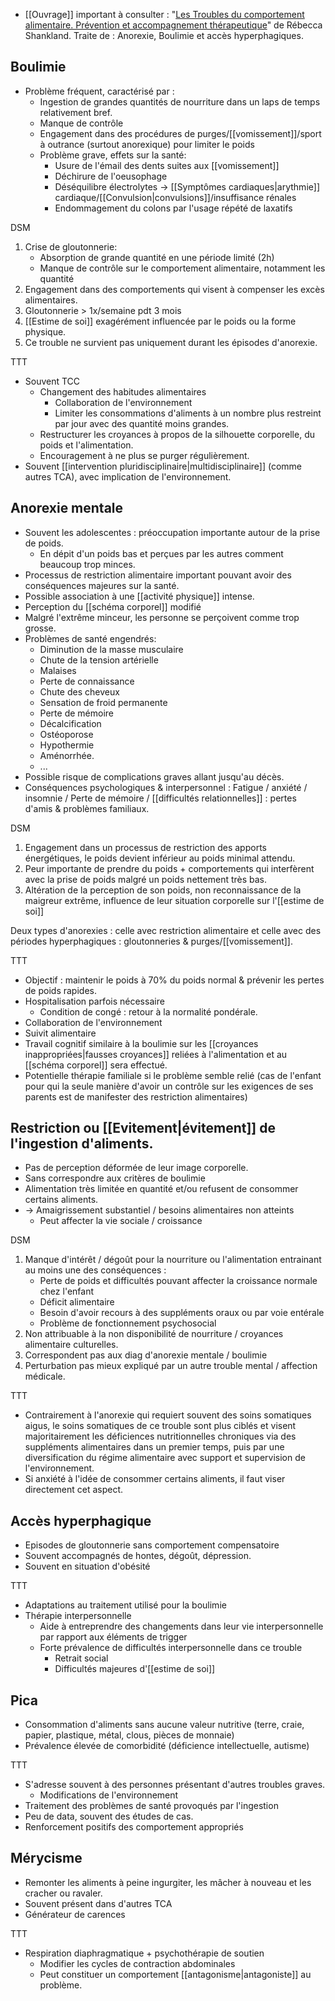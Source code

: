 
- [[Ouvrage]] important à consulter : "<u>Les Troubles du comportement alimentaire. Prévention et accompagnement thérapeutique</u>" de Rébecca Shankland. Traite de : Anorexie, Boulimie et accès hyperphagiques. 

## Boulimie 

- Problème fréquent, caractérisé par : 
	- Ingestion de grandes quantités de nourriture dans un laps de temps relativement bref.  
	- Manque de contrôle 
	- Engagement dans des procédures de purges/[[vomissement]]/sport à outrance (surtout anorexique) pour limiter le poids 
	- Problème grave, effets sur la santé:
		- Usure de l'émail des dents suites aux [[vomissement]] 
		- Déchirure de l'oeusophage 
		- Déséquilibre électrolytes -> [[Symptômes cardiaques|arythmie]] cardiaque/[[Convulsion|convulsions]]/insuffisance rénales 
		- Endommagement du colons par l'usage répété de laxatifs 

DSM 
1. Crise de gloutonnerie:
	- Absorption de grande quantité en une période limité (2h)
	- Manque de contrôle sur le comportement alimentaire, notamment les quantité 
2. Engagement dans des comportements qui visent à compenser les excès alimentaires. 
3. Gloutonnerie > 1x/semaine pdt 3 mois 
4. [[Estime de soi]] exagérément influencée par le poids ou la forme physique.
5. Ce trouble ne survient pas uniquement durant les épisodes d'anorexie.

TTT
- Souvent TCC
	- Changement des habitudes alimentaires 
		- Collaboration de l'environnement 
		- Limiter les consommations d'aliments à un nombre plus restreint par jour avec des quantité moins grandes. 
	- Restructurer les croyances à propos de la silhouette corporelle, du poids et l'alimentation.
	- Encouragement à ne plus se purger régulièrement.
- Souvent [[intervention pluridisciplinaire|multidisciplinaire]] (comme autres TCA), avec implication de l'environnement. 

## Anorexie mentale

- Souvent les adolescentes :  préoccupation importante autour de la prise de poids. 
	- En dépit d'un poids bas et perçues par les autres comment beaucoup trop minces. 
- Processus de restriction alimentaire important pouvant avoir des conséquences majeures sur la santé. 
- Possible association à une [[activité physique]] intense. 
- Perception du [[schéma corporel]] modifié
- Malgré l'extrême minceur, les personne se perçoivent comme trop grosse. 
- Problèmes de santé engendrés:
	- Diminution de la masse musculaire 
	- Chute de la tension artérielle 
	- Malaises
	- Perte de connaissance
	- Chute des cheveux 
	- Sensation de froid permanente 
	- Perte de mémoire 
	- Décalcification
	- Ostéoporose
	- Hypothermie 
	- Aménorrhée.
	- ...
- Possible risque de complications graves allant jusqu'au décès.
- Conséquences psychologiques & interpersonnel : Fatigue / anxiété / insomnie / Perte de mémoire / [[difficultés relationnelles]] : pertes d'amis & problèmes familiaux. 

DSM
1. Engagement dans un processus de restriction des apports énergétiques, le poids devient inférieur au poids minimal attendu.
2. Peur importante de prendre du poids + comportements qui interfèrent avec la prise de poids malgré un poids nettement très bas. 
3. Altération de la perception de son poids, non reconnaissance de la maigreur extrême, influence de leur situation corporelle sur l'[[estime de soi]]

Deux types d'anorexies : celle avec restriction alimentaire et celle avec des périodes hyperphagiques : gloutonneries & purges/[[vomissement]]. 

TTT

- Objectif : maintenir le poids à 70% du poids normal & prévenir les pertes de poids rapides. 
- Hospitalisation parfois nécessaire 
	- Condition de congé : retour à la normalité pondérale. 
- Collaboration de l'environnement 
- Suivit alimentaire 
- Travail cognitif similaire à la boulimie sur les [[croyances inappropriées|fausses croyances]] reliées à l'alimentation et au [[schéma corporel]] sera effectué. 
- Potentielle thérapie familiale si le problème semble relié (cas de l'enfant pour qui la seule manière d'avoir un contrôle sur les exigences de ses parents est de manifester des restriction alimentaires)
## Restriction ou [[Evitement|évitement]] de l'ingestion d'aliments. 

- Pas de perception déformée de leur image corporelle. 
- Sans correspondre aux critères de boulimie 
- Alimentation très limitée en quantité et/ou refusent de consommer certains aliments.
- -> Amaigrissement substantiel / besoins alimentaires non atteints 
	- Peut affecter la vie sociale / croissance 

DSM
1. Manque d'intérêt / dégoût pour la nourriture ou l'alimentation entrainant au moins une des conséquences :
	- Perte de poids et difficultés pouvant affecter la croissance normale chez l'enfant 
	- Déficit alimentaire 
	- Besoin d'avoir recours à des suppléments oraux ou par voie entérale 
	- Problème de fonctionnement psychosocial 
2. Non attribuable à la non disponibilité de nourriture / croyances alimentaire culturelles. 
3. Correspondent pas aux diag d'anorexie mentale / boulimie 
4. Perturbation pas mieux expliqué par un autre trouble mental / affection médicale. 

TTT

- Contrairement à l'anorexie qui requiert souvent des soins somatiques aigus, le soins somatiques de ce trouble sont plus ciblés et visent majoritairement les déficiences nutritionnelles chroniques via des suppléments alimentaires dans un premier temps, puis par une diversification du régime alimentaire avec support et supervision de l'environnement. 
- Si anxiété à l'idée de consommer certains aliments, il faut viser directement cet aspect.

## Accès hyperphagique

- Episodes de gloutonnerie sans comportement compensatoire
- Souvent accompagnés de hontes, dégoût, dépression.
- Souvent en situation d'obésité 

TTT

- Adaptations au traitement utilisé pour la boulimie 
- Thérapie interpersonnelle 
	- Aide à entreprendre des changements dans leur vie interpersonnelle par rapport aux éléments de trigger 
	- Forte prévalence de difficultés interpersonnelle dans ce trouble 
		- Retrait social
		- Difficultés majeures d'[[estime de soi]]

## Pica 

- Consommation d'aliments sans aucune valeur nutritive (terre, craie, papier, plastique, métal, clous, pièces de monnaie)
- Prévalence élevée de comorbidité (déficience intellectuelle, autisme)

TTT 
- S'adresse souvent à des personnes présentant d'autres troubles graves.
	- Modifications de l'environnement 
- Traitement des problèmes de santé provoqués par l'ingestion
- Peu de data, souvent des études de cas.
- Renforcement positifs des comportement appropriés 

## Mérycisme 

- Remonter les aliments à peine ingurgiter, les mâcher à nouveau et les cracher ou ravaler.
- Souvent présent dans d'autres TCA
- Générateur de carences 

TTT 
- Respiration diaphragmatique + psychothérapie de soutien
	- Modifier les cycles de contraction abdominales 
	- Peut constituer un comportement [[antagonisme|antagoniste]] au problème. 

